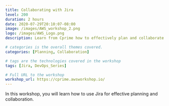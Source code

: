 ```yaml
---
title: Collaborating with Jira
level: 200
duration: 2 hours
date: 2020-07-29T20:10:07-08:00
image: /images/AWS_workshop_2.png
logo: /images/AWS_Logo.png
description: Learn from Cprime how to effectively plan and collaborate using Jira

# categories is the overall themes covered. 
categories: [Planning, Collaboration]

# tags are the technologies covered in the workshop
tags: [Jira, DevOps_Series]

# Full URL to the workshop
workshop_url: https://cprime.awsworkshop.io/
---
```


In this workshop, you will learn how to use Jira for effective planning and collaboration.  